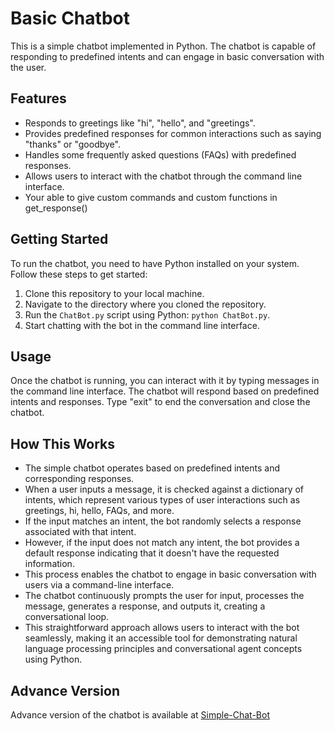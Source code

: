 # Basic Chatbot

This is a simple chatbot implemented in Python. The chatbot is capable of responding to predefined intents and can engage in basic conversation with the user.

## Features

- Responds to greetings like "hi", "hello", and "greetings".
- Provides predefined responses for common interactions such as saying "thanks" or "goodbye".
- Handles some frequently asked questions (FAQs) with predefined responses.
- Allows users to interact with the chatbot through the command line interface.
- Your able to give custom commands and custom functions in get_response()

## Getting Started

To run the chatbot, you need to have Python installed on your system. Follow these steps to get started:

1. Clone this repository to your local machine.
2. Navigate to the directory where you cloned the repository.
3. Run the `ChatBot.py` script using Python: `python ChatBot.py`.
4. Start chatting with the bot in the command line interface.

## Usage

Once the chatbot is running, you can interact with it by typing messages in the command line interface. The chatbot will respond based on predefined intents and responses. Type "exit" to end the conversation and close the chatbot.

## How This Works

- The simple chatbot operates based on predefined intents and corresponding responses.
- When a user inputs a message, it is checked against a dictionary of intents, which represent various types of user interactions such as greetings, hi, hello, FAQs, and more.
- If the input matches an intent, the bot randomly selects a response associated with that intent.
- However, if the input does not match any intent, the bot provides a default response indicating that it doesn't have the requested information.
- This process enables the chatbot to engage in basic conversation with users via a command-line interface.
- The chatbot continuously prompts the user for input, processes the message, generates a response, and outputs it, creating a conversational loop.
- This straightforward approach allows users to interact with the bot seamlessly, making it an accessible tool for demonstrating natural language processing principles and conversational agent concepts using Python.

## Advance Version 
Advance version of the chatbot is available at [Simple-Chat-Bot](https://github.com/rakeshkanna-rk/Simple-Chat-Bot)